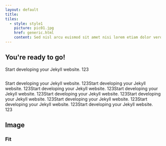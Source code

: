 ```yaml
---
layout: default
title: 
tiles:
  - style: style1
    picture: pic01.jpg
    href: generic.html
    content: Sed nisl arcu euismod sit amet nisi lorem etiam dolor veroeros et feugiat.
---
```


## You're ready to go!


Start developing your Jekyll website. 123

<span class="image main"><img src="images/pic13.jpg" alt="" /></span>


Start developing your Jekyll website. 123Start developing your Jekyll website. 123Start developing your Jekyll website. 123Start developing your Jekyll website. 123Start developing your Jekyll website. 123Start developing your Jekyll website. 123Start developing your Jekyll website. 123Start developing your Jekyll website. 123Start developing your Jekyll website. 123

<section>
  <h2>Image</h2>
  <h3>Fit</h3>
  <div class="box alt">
    <div class="row gtr-uniform">
      <div class="col-12"><span class="image fit"><img src="images/pic13.jpg" alt="" /></span></div>
      <div class="col-6"><span class="image fit"><img src="images/pic01.jpg" alt="" /></span></div>
      <div class="col-6"><span class="image fit"><img src="images/pic02.jpg" alt="" /></span></div>
      <div class="col-4"><span class="image fit"><img src="images/pic01.jpg" alt="" /></span></div>
      <div class="col-4"><span class="image fit"><img src="images/pic02.jpg" alt="" /></span></div>
      <div class="col-4"><span class="image fit"><img src="images/pic03.jpg" alt="" /></span></div>
      <div class="col-4"><span class="image fit"><img src="images/pic03.jpg" alt="" /></span></div>
      <div class="col-4"><span class="image fit"><img src="images/pic01.jpg" alt="" /></span></div>
      <div class="col-4"><span class="image fit"><img src="images/pic02.jpg" alt="" /></span></div>
      <div class="col-4"><span class="image fit"><img src="images/pic02.jpg" alt="" /></span></div>
      <div class="col-4"><span class="image fit"><img src="images/pic03.jpg" alt="" /></span></div>
      <div class="col-4"><span class="image fit"><img src="images/pic01.jpg" alt="" /></span></div>
    </div>
  </div>
</section>